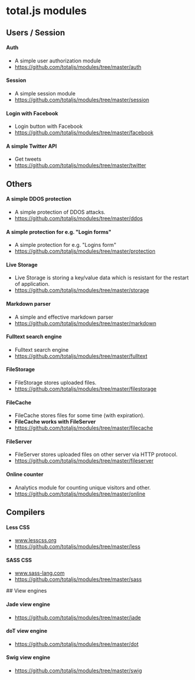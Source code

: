 # total.js modules

## Users / Session

#### Auth

- A simple user authorization module
- https://github.com/totaljs/modules/tree/master/auth

#### Session

- A simple session module
- https://github.com/totaljs/modules/tree/master/session

#### Login with Facebook

- Login button with Facebook
- https://github.com/totaljs/modules/tree/master/facebook

#### A simple Twitter API

- Get tweets
- https://github.com/totaljs/modules/tree/master/twitter


## Others

#### A simple DDOS protection

- A simple protection of DDOS attacks.
- https://github.com/totaljs/modules/tree/master/ddos

#### A simple protection for e.g. "Login forms"

- A simple protection for e.g. "Logins form"
- https://github.com/totaljs/modules/tree/master/protection

#### Live Storage

- Live Storage is storing a key/value data which is resistant for the restart of application.
- https://github.com/totaljs/modules/tree/master/storage

#### Markdown parser

- A simple and effective markdown parser
- https://github.com/totaljs/modules/tree/master/markdown

#### Fulltext search engine

- Fulltext search engine
- https://github.com/totaljs/modules/tree/master/fulltext

#### FileStorage

- FileStorage stores uploaded files.
- https://github.com/totaljs/modules/tree/master/filestorage

#### FileCache

- FileCache stores files for some time (with expiration).
- __FileCache works with FileServer__
- https://github.com/totaljs/modules/tree/master/filecache

#### FileServer

- FileServer stores uploaded files on other server via HTTP protocol.
- https://github.com/totaljs/modules/tree/master/fileserver

#### Online counter

- Analytics module for counting unique visitors and other.
- https://github.com/totaljs/modules/tree/master/online

## Compilers

#### Less CSS

- www.lesscss.org
- https://github.com/totaljs/modules/tree/master/less

#### SASS CSS

- www.sass-lang.com
- https://github.com/totaljs/modules/tree/master/sass

## View engines

#### Jade view engine

- https://github.com/totaljs/modules/tree/master/jade

#### doT view engine

- https://github.com/totaljs/modules/tree/master/dot

#### Swig view engine

- https://github.com/totaljs/modules/tree/master/swig
